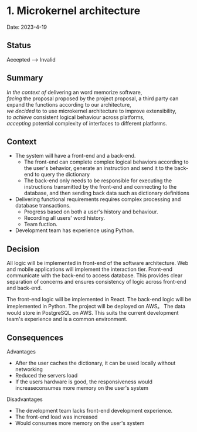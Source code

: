 # 1. Microkernel architecture

Date: 2023-4-19

## Status

~~Accepted~~ --> Invalid

## Summary  

*In the context of* delivering an word memorize software,  
*facing* the proposal proposed by the project proposal, a third party can expand the functions according to our architecture,  
*we decided* to to use microkernel architecture to improve extensibility,  
*to achieve* consistent logical behaviour across platforms,  
*accepting* potential complexity of interfaces to different platforms.

## Context

- The system will have a front-end and a back-end.
    - The front-end can complete complex logical behaviors according to the user's behavior, generate an instruction and send it to the back-end to query the dictionary
    - The back-end only needs to be responsible for executing the instructions transmitted by the front-end and connecting to the database, and then sending back data such as dictionary definitions
- Delivering functional requirements requires complex processing and database transactions.
    - Progress based on both a user's history and behaviour.
    - Recording all users' word history.
    - Team fuction.
- Development team has experience using Python.

## Decision

All logic will be implemented in front-end of the software architecture.
Web and mobile applications will implement the interaction tier.
Front-end communicate with the back-end to access database.
This provides clear separation of concerns and ensures consistency of logic across front-end and back-end.

The front-end logic will be implemented in React.
The back-end logic will be imeplemented in Python.
The project will be deployed on AWS。
The data would store in PostgreSQL on AWS.
This suits the current development team's experience and is a common environment.

## Consequences

Advantages
- After the user caches the dictionary, it can be used locally without networking
- Reduced the servers load
- If the users hardware is good, the responsiveness would increaseconsumes more memory on the user's system

Disadvantages
- The development team lacks front-end development experience.
- The front-end load was increased
- Would consumes more memory on the user's system
